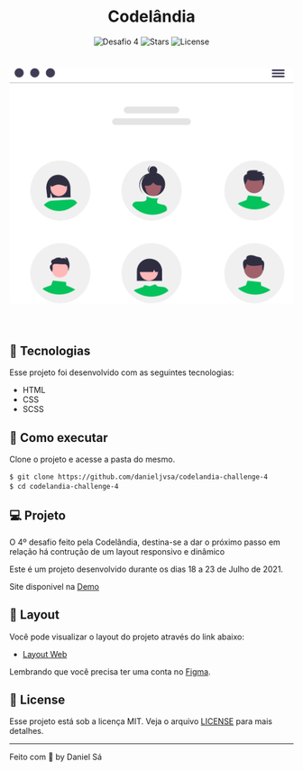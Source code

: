 <h1 align="center">
  Codelândia
</h1>

<p align="center">
  <img src="https://img.shields.io/static/v1?label=Desafio&message=04&color=8257E5&labelColor=000000" alt="Desafio 4" />
  
  <img src="https://img.shields.io/github/stars/danieljvsa/codelandia-challenge-4?label=stars&message=MIT&color=8257E5&labelColor=000000" alt="Stars">

  <img  src="https://img.shields.io/static/v1?label=license&message=MIT&color=8257E5&labelColor=000000" alt="License">   
</p>

<h1 align="center">
    <img alt="Desafio 4" src="/assets/pannel.svg" />
</h1>

<br>

## 🧪 Tecnologias

Esse projeto foi desenvolvido com as seguintes tecnologias:

- HTML
- CSS
- SCSS

## 🚀 Como executar

Clone o projeto e acesse a pasta do mesmo.

```bash
$ git clone https://github.com/danieljvsa/codelandia-challenge-4
$ cd codelandia-challenge-4
```

## 💻 Projeto

O 4º desafio feito pela Codelândia, destina-se a dar o próximo passo em relação há contrução de um layout responsivo e dinâmico 

Este é um projeto desenvolvido durante os dias 18 a 23 de Julho de 2021.

Site disponivel na [Demo](https://infallible-borg-48af82.netlify.app/)

## 🔖 Layout

Você pode visualizar o layout do projeto através do link abaixo:

- [Layout Web](https://www.figma.com/file/Yb9IBH56g7T1hdIyZ3BMNO/Desafios---Codel%C3%A2ndia?node-id=4261%3A2) 

Lembrando que você precisa ter uma conta no [Figma](http://figma.com/).

## 📝 License

Esse projeto está sob a licença MIT. Veja o arquivo [LICENSE](LICENSE.md) para mais detalhes.

---

Feito com 💜 by Daniel Sá 

